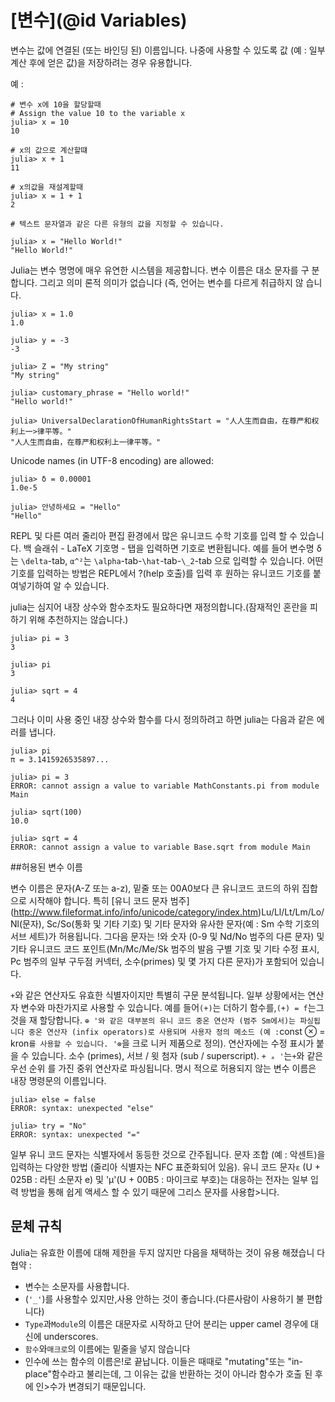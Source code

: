# [변수](@id Variables)

변수는 값에 연결된 (또는 바인딩 된) 이름입니다. 나중에 사용할 수 있도록 값 (예 : 일부 계산 후에 얻은 값)을 저장하려는 경우 유용합니다.

예 :

```julia-repl
# 변수 x에 10을 할당할때
# Assign the value 10 to the variable x
julia> x = 10
10

# x의 값으로 계산할떄
julia> x + 1
11

# x의값을 재설계할때
julia> x = 1 + 1
2

# 텍스트 문자열과 같은 다른 유형의 값을 지정할 수 있습니다.

julia> x = "Hello World!"
"Hello World!"
```

 Julia는 변수 명명에 매우 유연한 시스템을 제공합니다. 변수 이름은 대소 문자를 구
분합니다. 그리고 의미 론적 의미가 없습니다 (즉, 언어는 변수를 다르게 취급하지 않
습니다.

```jldoctest
julia> x = 1.0
1.0

julia> y = -3
-3

julia> Z = "My string"
"My string"

julia> customary_phrase = "Hello world!"
"Hello world!"

julia> UniversalDeclarationOfHumanRightsStart = "人人生而自由，在尊严和权利上一>律平等。"
"人人生而自由，在尊严和权利上一律平等。"
```

Unicode names (in UTF-8 encoding) are allowed:

```jldoctest
julia> δ = 0.00001
1.0e-5

julia> 안녕하세요 = "Hello"
"Hello"
```

REPL 및 다른 여러 줄리아 편집 환경에서 많은 유니코드 수학 기호를 입력 할 수 있습니다. 백 슬래쉬 - LaTeX 기호명 - 탭을 입력하면 기호로 변환됩니다. 예를 들어 변수명 δ는 `\delta`-tab, `α^²`는 `\alpha`-tab-`\hat`-tab-`\_2`-tab 으로 입력할 수 있습니다. 어떤 기호를 입력하는 방법은 REPL에서 ?(help 호출)를 입력 후 원하는 유니코드 기호를 붙여넣기하여 알 수 있습니다.


julia는 심지어 내장 상수와 함수조차도 필요하다면 재정의합니다.(잠재적인 혼란을 피하기 위해 추천하지는 않습니다.)
```
julia> pi = 3
3

julia> pi
3

julia> sqrt = 4
4
```

그러나 이미 사용 중인 내장 상수와 함수를 다시 정의하려고 하면 julia는 다음과 같은 에러를 냅니다.

```jldoctest
julia> pi
π = 3.1415926535897...

julia> pi = 3
ERROR: cannot assign a value to variable MathConstants.pi from module Main

julia> sqrt(100)
10.0

julia> sqrt = 4
ERROR: cannot assign a value to variable Base.sqrt from module Main
```

##허용된 변수 이름


변수 이름은 문자(A-Z 또는 a-z), 밑줄 또는 00A0보다 큰 유니코드 코드의 하위 집합으로 시작해야 합니다. 특히 [유니 코드 문자 범주] (http://www.fileformat.info/info/unicode/category/index.htm)Lu/Ll/Lt/Lm/Lo/Nl(문자), Sc/So(통화 및 기타 기호) 및 기타 문자와 유사한 문자(예 : Sm 수학 기호의 서브 세트)가 허용됩니다. 그다음 문자는 !와 숫자 (0-9 및 Nd/No 범주의 다른 문자) 및 기타 유니코드 코드 포인트(Mn/Mc/Me/Sk 범주의 발음 구별 기호 및 기타 수정 표시, Pc 범주의 일부 구두점 커넥터, 소수(primes) 및 몇 가지 다른 문자)가 포함되어 있습니다.

`+`와 같은 연산자도 유효한 식별자이지만 특별히 구문 분석됩니다. 일부 상황에서는 연산자
변수와 마찬가지로 사용할 수 있습니다. 예를 들어`(+)`는 더하기 함수를,`(+) = f`는그것을 재 할당합니다. `⊕ '와 같은 대부분의 유니 코드 중온 연산자 (범주 Sm에서)는
 파싱됩니다
중온 연산자 (infix operators)로 사용되며 사용자 정의 메소드 (예 :`const ⊗ = kron`를 사용할 수 있습니다.
'⊗`을 크로 니커 제품으로 정의). 연산자에는 수정 표시가 붙을 수 있습니다.
소수 (primes), 서브 / 윗 첨자 (sub / superscript). `+ ₐ '`는`+`와 같은 우선 순위
를 가진 중위 연산자로 파싱됩니다.
명시 적으로 허용되지 않는 변수 이름은 내장 명령문의 이름입니다.


```julia-repl
julia> else = false
ERROR: syntax: unexpected "else"

julia> try = "No"
ERROR: syntax: unexpected "="
```


일부 유니 코드 문자는 식별자에서 동등한 것으로 간주됩니다.
문자 조합 (예 : 악센트)을 입력하는 다양한 방법
(줄리아 식별자는 NFC 표준화되어 있음).
유니 코드 문자`ɛ` (U + 025B : 라틴 소문자 e)
및 'μ'(U + 00B5 : 마이크로 부호)는 대응하는
전자는 일부 입력 방법을 통해 쉽게 액세스 할 수 있기 때문에 그리스 문자를 사용합>니다.
## 문체 규칙


Julia는 유효한 이름에 대해 제한을 두지 않지만 다음을 채택하는 것이 유용 해졌습니
다
협약 :

  * 변수는 소문자를 사용합니다.
  *  (`'_'`)를 사용할수 있지만,사용 안하는 것이 좋습니다.(다른사람이 사용하기 불
    편합니다)
  * `Type`과`Module`의 이름은 대문자로 시작하고 단어 분리는 upper
    camel 경우에 대신에  underscores.
  * `함수`와`매크로`의 이름에는 밑줄을 넣지 않습니다
  * 인수에 쓰는 함수의 이름은!로 끝납니다. 이들은 때때로 "mutating"또는 "in-place"함수라고 불리는데, 그 이유는 값을 반환하는 것이 아니라 함수가 호출 된 후에 인>수가 변경되기 때문입니다.
